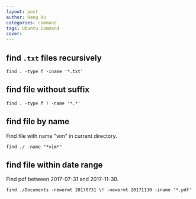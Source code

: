```yaml
---
layout: post
author: Hang Hu
categories: command
tags: Ubuntu Command 
cover: 
---
```


## find `.txt` files recursively

```
find . -type f -iname '*.txt'
```


## find file without suffix


```
find . -type f ! -name '*.*'
```

## find file by name

Find file with name "vim" in current directory.

```
find ./ -name "*vim*"
```

## find file within date range

Find pdf between 2017-07-31 and 2017-11-30.

```
find ./Documents -newermt 20170731 \! -newermt 20171130 -iname '*.pdf' 
```